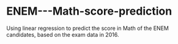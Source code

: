 # ENEM---Math-score-prediction

Using linear regression to predict the score in Math of the ENEM candidates, based on the exam data in 2016.

